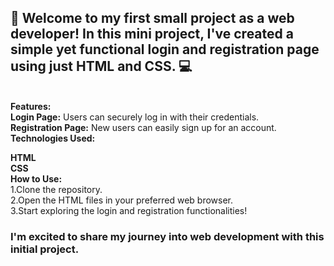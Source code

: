 <html>
<h2><strong>🚀 Welcome to my first small project as a web developer! In this mini project, I've created a simple yet functional login and registration page using just HTML and CSS. 💻</strong></h2>
<br>
<strong>Features:</strong>
  <br>
<strong>Login Page:</strong> Users can securely log in with their credentials.
  <br>
<strong>Registration Page:</strong> New users can easily sign up for an account.
<br>
<strong>Technologies Used:</strong>
<br>
                                
<strong>HTML</strong>
<br>
<strong>CSS</strong>
  <br>
<strong>How to Use:</strong>
<br>
1.Clone the repository.
<br>
2.Open the HTML files in your preferred web browser.
<br>
3.Start exploring the login and registration functionalities!
  <br>
<h3><strong>I'm excited to share my journey into web development with this initial project.</strong></h3>
</html>
